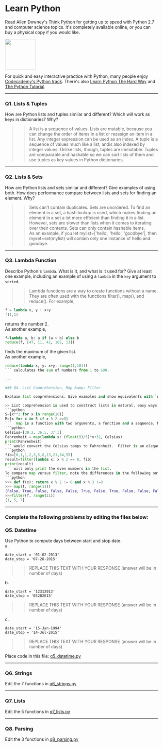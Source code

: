 # Learn Python

Read Allen Downey's [Think Python](http://www.greenteapress.com/thinkpython/) for getting up to speed with Python 2.7 and computer science topics. It's completely available online, or you can buy a physical copy if you would like.

<a href="http://www.greenteapress.com/thinkpython/"><img src="img/think_python.png" style="width: 100px;" target="_blank"></a>

For quick and easy interactive practice with Python, many people enjoy [Codecademy's Python track](http://www.codecademy.com/en/tracks/python). There's also [Learn Python The Hard Way](http://learnpythonthehardway.org/book/) and [The Python Tutorial](https://docs.python.org/2/tutorial/).

---

### Q1. Lists &amp; Tuples

How are Python lists and tuples similar and different? Which will work as keys in dictionaries? Why?

>> A list is a sequence of values. Lists are mutable, because you can change the order of items in a list or reassign an item in a list. Any integer expression can be used as an index.   A tuple is a sequence of values much like a list, andis also indexed by integer values. Unlike lists, though, tuples are immutable. Tuples are comparable and hashable so we can sort lists of them and use tuples as key values in Python dictionaries.    
---

### Q2. Lists &amp; Sets

How are Python lists and sets similar and different? Give examples of using both. How does performance compare between lists and sets for finding an element. Why?

>> Sets can't contain duplicates. Sets are unordered. To find an element in a set, a hash lookup is used, which makes finding an element in a set a lot more efficient than finding it in a list. However, sets are slower than lists when it comes to iterating over their contents. Sets can only contain hashable items.   
As an example, if you let mylist=['hello', 'hello', 'goodbye'], then myset=set(mylist) will contain only one instance of hello and goodbye.
---

### Q3. Lambda Function

Describe Python's `lambda`. What is it, and what is it used for? Give at least one example, including an example of using a `lambda` in the `key` argument to `sorted`.

>> Lambda functions are a way to create functions without a name. They are often used with the functions filter(), map(), and reduce(). For example,  
```python
f = lambda x, y : x+y
f(1,1)
```
returns the number 2.   
As another example,  
```python 
f=lambda a, b: a if (a > b) else b  
reduce(f, [47, 11, 42, 102, 13])
```
finds the maximum of the given list.  
As another example,  
```python
reduce(lambda x, y: x+y, range(1,101))
``` calculates the sum of numbers from 1 to 100.

---

### Q4. List Comprehension, Map &amp; Filter

Explain list comprehensions. Give examples and show equivalents with `map` and `filter`. How do their capabilities compare? Also demonstrate set comprehensions and dictionary comprehensions.

>> List comprehension is used to construct lists in natural, easy ways, like a mathematician would do. Here are some examples  
```python
S=[x**2 for x in range(10)]  
M=[x for x in S if x % 2 ==0]  
```  map is a function with two arguments, a function and a sequence. Map applies the function to all elements in the sequence and returns a new list. For example, 
```python
Celsius=[39.2, 36.5, 37.3]
Fahrenheit = map(lambda x: (float(9)/5)*x+32, Celsius)
print(Fahrenheit)
``` would convert the Celsius temps to Fahrenheit.  Filter is an elegant way to filter out all elements of a list for which the function returns true. For example, 
```python 
fib=[0,1,1,2,3,5,8,13,21,34,55]
result=filter(lambda x: x % 2 == 0, fib)
print(result)
``` will only print the even numbers in the list.
To compare map versus filter, note the differences in the following outputs:
```python
>>> def f(x): return x % 2 != 0 and x % 3 !=0
>>> map(f, range(11))
[False, True, False, False, False, True, False, True, False, False, False]
>>>filter(f, range(11))
[1, 5, 7]
```

---

### Complete the following problems by editing the files below:

### Q5. Datetime
Use Python to compute days between start and stop date.   
a.  

```
date_start = '01-02-2013'    
date_stop = '07-28-2015'
```

>> REPLACE THIS TEXT WITH YOUR RESPONSE (answer will be in number of days)

b.  
```
date_start = '12312013'  
date_stop = '05282015'  
```

>> REPLACE THIS TEXT WITH YOUR RESPONSE (answer will be in number of days)

c.  
```
date_start = '15-Jan-1994'      
date_stop = '14-Jul-2015'  
```

>> REPLACE THIS TEXT WITH YOUR RESPONSE  (answer will be in number of days)

Place code in this file: [q5_datetime.py](python/q5_datetime.py)

---

### Q6. Strings
Edit the 7 functions in [q6_strings.py](python/q6_strings.py)

---

### Q7. Lists
Edit the 5 functions in [q7_lists.py](python/q7_lists.py)

---

### Q8. Parsing
Edit the 3 functions in [q8_parsing.py](python/q8_parsing.py)





